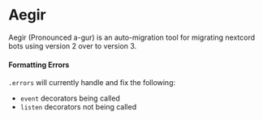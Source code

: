 # Aegir

Aegir (Pronounced a-gur) is an auto-migration tool for migrating nextcord bots using version 2 over to version 3.

#### Formatting Errors

`.errors` will currently handle and fix the following:

- `event` decorators being called
- `listen` decorators not being called